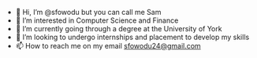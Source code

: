 - 👋 Hi, I’m @sfowodu but you can call me Sam
- 👀 I’m interested in Computer Science and Finance
- 🌱 I’m currently going through a degree at the University of York
- 💞️ I’m looking to undergo internships and placement to develop my skills
- 📫 How to reach me on my email sfowodu24@gmail.com 

<!---
sfowodu/sfowodu is a ✨ special ✨ repository because its `README.md` (this file) appears on your GitHub profile.
You can click the Preview link to take a look at your changes.
--->
